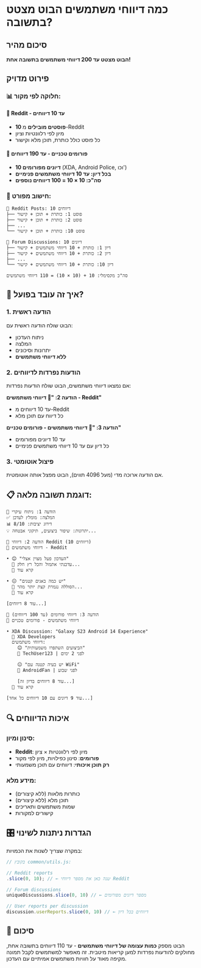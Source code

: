 # כמה דיווחי משתמשים הבוט מצטט בתשובה?

## סיכום מהיר
**הבוט מצטט עד 200 דיווחי משתמשים בתשובה אחת!**

## פירוט מדויק

### 📊 חלוקה לפי מקור:

#### 🔴 Reddit - עד 10 דיווחים
- **10 פוסטים מובילים** מ-Reddit
- מיון לפי רלוונטיות וציון
- כל פוסט כולל כותרת, תוכן מלא וקישור

#### 🔵 פורומים טכניים - עד 190 דיווחים
- **10 דיונים מפורומים** (XDA, Android Police, וכו')
- **בכל דיון: עד 10 דיווחי משתמשים פנימיים**
- **סה"כ: 10 × 10 = 100 דיווחים נוספים**

### 🔢 חישוב מפורט:

```
📱 Reddit Posts: 10 דיווחים
├── פוסט 1: כותרת + תוכן + קישור
├── פוסט 2: כותרת + תוכן + קישור  
├── ...
└── פוסט 10: כותרת + תוכן + קישור

🔧 Forum Discussions: 10 דיונים
├── דיון 1: כותרת + 10 דיווחי משתמשים + קישור
├── דיון 2: כותרת + 10 דיווחי משתמשים + קישור
├── ...
└── דיון 10: כותרת + 10 דיווחי משתמשים + קישור

סה"כ מקסימלי: 10 + (10 × 10) = 110 דיווחי משתמשים
```

## 🎯 איך זה עובד בפועל?

### 1. הודעה ראשית
הבוט שולח הודעה ראשית עם:
- ניתוח העדכון
- המלצה
- יתרונות וסיכונים
- **ללא דיווחי משתמשים**

### 2. הודעות נפרדות לדיווחים
אם נמצאו דיווחי משתמשים, הבוט שולח הודעות נפרדות:

**הודעה 2: "👥 דיווחי משתמשים - Reddit"**
- עד 10 דיווחים מ-Reddit
- כל דיווח עם תוכן מלא

**הודעה 3: "👥 דיווחי משתמשים - פורומים טכניים"**  
- עד 10 דיונים מפורומים
- כל דיון עם עד 10 דיווחי משתמשים פנימיים

### 3. פיצול אוטומטי
אם הודעה ארוכה מדי (מעל 4096 תווים), הבוט מפצל אותה אוטומטית.

## 📋 דוגמת תשובה מלאה:

```
📱 הודעה 1: ניתוח עיקרי
✅ המלצה: מומלץ לעדכן
📊 דירוג יציבות: 8/10
💡 יתרונות: שיפור ביצועים, תיקוני אבטחה...

📱 הודעה 2: דיווחי Reddit (10 דיווחים)
👥 דיווחי משתמשים - Reddit

• 😊 "העדכון פעל מצוין אצלי"
  📝 עדכנתי אתמול והכל רץ חלק...
  🔗 קרא עוד

• 😐 "יש כמה באגים קטנים"
  📝 הסוללה נגמרת קצת יותר מהר...
  🔗 קרא עוד

[עוד 8 דיווחים...]

📱 הודעה 3: דיווחי פורומים (עד 100 דיווחים)
👥 דיווחי משתמשים - פורומים טכניים

• XDA Discussion: "Galaxy S23 Android 14 Experience"
  📍 XDA Developers
  דיווחי משתמשים:
    😊 "הביצועים השתפרו משמעותית"
    👤 TechUser123 | לפני 2 ימים
    
    😐 "יש בעיה קטנה עם WiFi"
    👤 AndroidFan | לפני שבוע
    
    [עוד 8 דיווחים בדיון זה...]
  🔗 קרא עוד

[עוד 9 דיונים עם 10 דיווחים כל אחד...]
```

## 🔍 איכות הדיווחים

### סינון ומיון:
- **Reddit**: מיון לפי רלוונטיות × ציון
- **פורומים**: סינון כפילויות, מיון לפי מקור
- **רק תוכן איכותי**: דיווחים עם תוכן משמעותי

### מידע מלא:
- כותרות מלאות (ללא קיצורים)
- תוכן מלא (ללא קיצורים)  
- שמות משתמשים ותאריכים
- קישורים למקורות

## 🎛️ הגדרות ניתנות לשינוי

במקרה שצריך לשנות את הכמויות:

```javascript
// בקובץ common/utils.js:

// Reddit reports
.slice(0, 10); // ← שנה כאן את מספר דיווחי Reddit

// Forum discussions  
uniqueDiscussions.slice(0, 10) // ← מספר דיונים מפורומים

// User reports per discussion
discussion.userReports.slice(0, 10) // ← דיווחים בכל דיון
```

## 🚀 סיכום

הבוט מספק **כמות עצומה של דיווחי משתמשים** - עד 110 דיווחים בתשובה אחת, מחולקים להודעות נפרדות למען קריאות מיטבית. זה מאפשר למשתמשים לקבל תמונה מקיפה מאוד על חוויות משתמשים אמיתיים עם העדכון.
